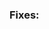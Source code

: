 <!--
    Thank you for your interest in contributing to Peering Manager! Please
    indicate if your changes fix bugs or feature requests created in the issue
    tracker. This helps to avoid wasting time and effort to check for this
    before merging the code.

    Please indicate the relevant feature request or bug report below.
-->

### Fixes:

<!--
    Please include a summary of the proposed changes below.
-->
